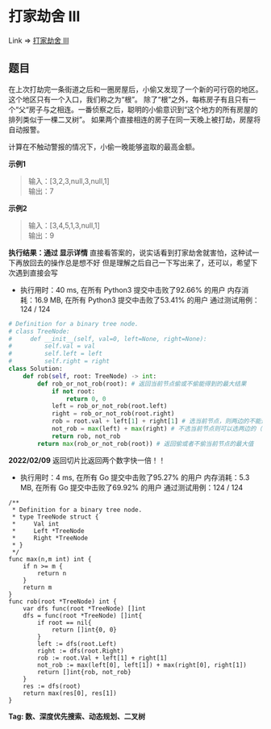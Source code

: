 # 打家劫舍 III

Link => [打家劫舍 III](https://leetcode-cn.com/problems/house-robber-iii/)

## 题目
在上次打劫完一条街道之后和一圈房屋后，小偷又发现了一个新的可行窃的地区。这个地区只有一个入口，我们称之为“根”。 除了“根”之外，每栋房子有且只有一个“父“房子与之相连。一番侦察之后，聪明的小偷意识到“这个地方的所有房屋的排列类似于一棵二叉树”。 如果两个直接相连的房子在同一天晚上被打劫，房屋将自动报警。

计算在不触动警报的情况下，小偷一晚能够盗取的最高金额。

**示例1**
>输入：[3,2,3,null,3,null,1]<br />
>输出：7 <br />

**示例2**
>输入：[3,4,5,1,3,null,1]<br />
>输出：9<br />

**执行结果：通过 显示详情**
直接看答案的，说实话看到打家劫舍就害怕，这种试一下再放回去的操作总是想不好
但是理解之后自己一下写出来了，还可以，希望下次遇到直接会写

- 执行用时：40 ms, 在所有 Python3 提交中击败了92.66% 的用户
内存消耗：16.9 MB, 在所有 Python3 提交中击败了53.41% 的用户
通过测试用例：124 / 124
```python
# Definition for a binary tree node.
# class TreeNode:
#     def __init__(self, val=0, left=None, right=None):
#         self.val = val
#         self.left = left
#         self.right = right
class Solution:
    def rob(self, root: TreeNode) -> int:
        def rob_or_not_rob(root): # 返回当前节点偷或不偷能得到的最大结果
            if not root:
                return 0, 0
            left = rob_or_not_rob(root.left)
            right = rob_or_not_rob(root.right)
            rob = root.val + left[1] + right[1] # 选当前节点，则两边的不能选
            not_rob = max(left) + max(right) # 不选当前节点则可以选两边的（两边的也可以选或者不选）
            return rob, not_rob
        return max(rob_or_not_rob(root)) # 返回偷或者不偷当前节点的最大值
```
**2022/02/09**
返回切片比返回两个数字快一倍！！

- 执行用时：4 ms, 在所有 Go 提交中击败了95.27% 的用户
内存消耗：5.3 MB, 在所有 Go 提交中击败了69.92% 的用户
通过测试用例：124 / 124
```golang
/**
 * Definition for a binary tree node.
 * type TreeNode struct {
 *     Val int
 *     Left *TreeNode
 *     Right *TreeNode
 * }
 */
func max(n,m int) int {
    if n >= m {
        return n
    }
    return m
}
func rob(root *TreeNode) int {
    var dfs func(root *TreeNode) []int
    dfs = func(root *TreeNode) []int{
        if root == nil{
            return []int{0, 0}
        }
        left := dfs(root.Left)
        right := dfs(root.Right)
        rob := root.Val + left[1] + right[1]
        not_rob := max(left[0], left[1]) + max(right[0], right[1])
        return []int{rob, not_rob}
    }
    res := dfs(root)
    return max(res[0], res[1])
}
```
**Tag: 数、深度优先搜索、动态规划、二叉树**
